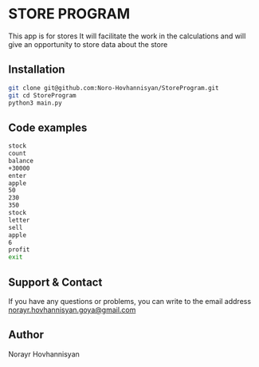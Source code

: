 # STORE PROGRAM
This app is for stores
It will facilitate the work in the calculations and will give an opportunity to store data about the store
## Installation
```bash
git clone git@github.com:Noro-Hovhannisyan/StoreProgram.git
git cd StoreProgram
python3 main.py
```
## Code examples
```bash
stock
count
balance
+30000
enter
apple
50
230
350
stock
letter
sell
apple
6
profit
exit
```
## Support & Contact
If you have any questions or problems, you can write to the email address norayr.hovhannisyan.goya@gmail.com

## Author
Norayr Hovhannisyan